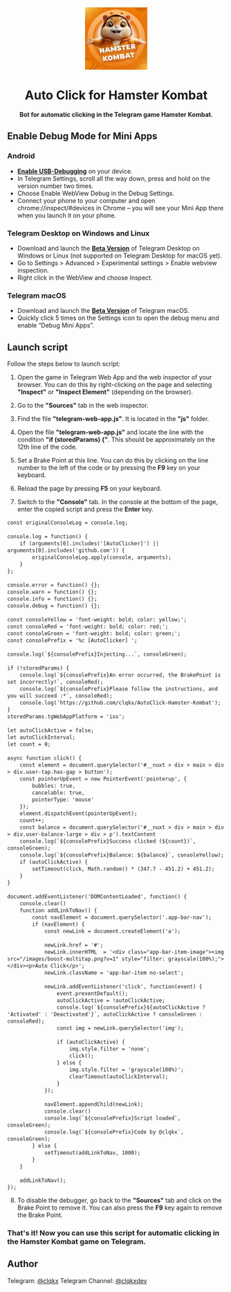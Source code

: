 <br>

<div align="center">

[<img src="./resources/hamster-logo.jpg" width="144"/>](https://t.me/hamster_kombat_bot)

  <h1 align="center">Auto Click for Hamster Kombat</h1>
  
  <p align="center">
    <strong>Bot for automatic clicking in the Telegram game Hamster Kombat.</strong>
  </p>

</div>

## Enable Debug Mode for Mini Apps

### Android
- **[Enable USB-Debugging](https://developer.chrome.com/docs/devtools/remote-debugging/)** on your device.
- In Telegram Settings, scroll all the way down, press and hold on the version number two times.
- Choose Enable WebView Debug in the Debug Settings.
- Connect your phone to your computer and open chrome://inspect/#devices in Chrome – you will see your Mini App there when you launch it on your phone.

### Telegram Desktop on Windows and Linux
- Download and launch the **[Beta Version](https://desktop.telegram.org/changelog#beta-version)** of Telegram Desktop on Windows or Linux (not supported on Telegram Desktop for macOS yet).
- Go to Settings > Advanced > Experimental settings > Enable webview inspection.
- Right click in the WebView and choose Inspect.

### Telegram macOS
- Download and launch the **[Beta Version](https://telegram.org/dl/macos/beta)** of Telegram macOS.
- Quickly click 5 times on the Settings icon to open the debug menu and enable “Debug Mini Apps”.

## Launch script

Follow the steps below to launch script:

1. Open the game in Telegram Web App and the web inspector of your browser. You can do this by right-clicking on the page and selecting **"Inspect"** or **"Inspect Element"** (depending on the browser).

2. Go to the **"Sources"** tab in the web inspector.

3. Find the file **"telegram-web-app.js"**. It is located in the **"js"** folder.

4. Open the file **"telegram-web-app.js"** and locate the line with the condition **"if (storedParams) {"**. This should be approximately on the 12th line of the code.

5. Set a Brake Point at this line. You can do this by clicking on the line number to the left of the code or by pressing the **F9** key on your keyboard.

6. Reload the page by pressing **F5** on your keyboard.

7. Switch to the **"Console"** tab. In the console at the bottom of the page, enter the copied script and press the **Enter** key.

```
const originalConsoleLog = console.log;

console.log = function() {
    if (arguments[0].includes('[AutoClicker]') || arguments[0].includes('github.com')) {
        originalConsoleLog.apply(console, arguments);
    }
};

console.error = function() {};
console.warn = function() {};
console.info = function() {};
console.debug = function() {};

const consoleYellow = 'font-weight: bold; color: yellow;';
const consoleRed = 'font-weight: bold; color: red;';
const consoleGreen = 'font-weight: bold; color: green;';
const consolePrefix = '%c [AutoClicker] ';

console.log(`${consolePrefix}Injecting...`, consoleGreen);

if (!storedParams) {
    console.log(`${consolePrefix}An error occurred, the BrakePoint is set incorrectly!`, consoleRed);
    console.log(`${consolePrefix}Please follow the instructions, and you will succeed :*`, consoleRed);
    console.log('https://github.com/clqkx/AutoClick-Hamster-Kombat');
}
storedParams.tgWebAppPlatform = 'ios';

let autoClickActive = false;
let autoClickInterval;
let count = 0;

async function click() {
    const element = document.querySelector('#__nuxt > div > main > div > div.user-tap.has-gap > button');
    const pointerUpEvent = new PointerEvent('pointerup', {
        bubbles: true,
        cancelable: true,
        pointerType: 'mouse'
    });
    element.dispatchEvent(pointerUpEvent);
    count++;
    const balance = document.querySelector('#__nuxt > div > main > div > div.user-balance-large > div > p').textContent
    console.log(`${consolePrefix}Success clicked (${count})`, consoleGreen);
    console.log(`${consolePrefix}Balance: ${balance}`, consoleYellow);
    if (autoClickActive) {
        setTimeout(click, Math.random() * (347.7 - 451.2) + 451.2);
    }
}

document.addEventListener('DOMContentLoaded', function() {
    console.clear()
    function addLinkToNav() {
        const navElement = document.querySelector('.app-bar-nav');
        if (navElement) {
            const newLink = document.createElement('a');
            
            newLink.href = '#';
            newLink.innerHTML  = '<div class="app-bar-item-image"><img src="/images/boost-multitap.png?v=1" style="filter: grayscale(100%);"></div><p>Auto Click</p>';
            newLink.className = 'app-bar-item no-select';
            
            newLink.addEventListener('click', function(event) {
                event.preventDefault();
                autoClickActive = !autoClickActive;
                console.log(`${consolePrefix}${autoClickActive ? 'Activated' : 'Deactivated'}`, autoClickActive ? consoleGreen : consoleRed);
                const img = newLink.querySelector('img');
                
                if (autoClickActive) {
                    img.style.filter = 'none';
                    click();
                } else {
                    img.style.filter = 'grayscale(100%)';
                    clearTimeout(autoClickInterval);
                }
            });
            
            navElement.appendChild(newLink);
            console.clear()
            console.log(`${consolePrefix}Script loaded`, consoleGreen);
            console.log(`${consolePrefix}Code by @clqkx`, consoleGreen);
        } else {
            setTimeout(addLinkToNav, 1000);
        }
    }

    addLinkToNav();
});
```

8. To disable the debugger, go back to the **"Sources"** tab and click on the Brake Point to remove it. You can also press the **F9** key again to remove the Brake Point.

### That's it! Now you can use this script for automatic clicking in the Hamster Kombat game on Telegram.

## Author

Telegram: [@clqkx](https://t.me/clqkx)
Telegram Channel: [@clqkxdev](https://t.me/clqkxdev)
